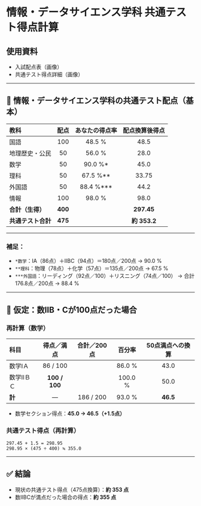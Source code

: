 # 情報・データサイエンス学科 共通テスト得点計算

## 使用資料

- 入試配点表（画像）
- 共通テスト得点詳細（画像）

---

## 🎯 情報・データサイエンス学科の共通テスト配点（基本）

| 教科            | 配点 | あなたの得点率 | 配点換算後得点 |
|:---------------|:----:|:-------------:|:-------------:|
| 国語            | 100  | 48.5 %        | 48.5          |
| 地理歴史・公民  | 50   | 56.0 %        | 28.0          |
| 数学            | 50   | 90.0 %*       | 45.0          |
| 理科            | 50   | 67.5 %**      | 33.75         |
| 外国語          | 50   | 88.4 %***     | 44.2          |
| 情報            | 100  | 98.0 %        | 98.0          |
| **合計（生得）**| **400** |              | **297.45**    |
| **共通テスト合計** | **475** |           | **約 353.2**   |

---

### 補足：

- `*数学`：IA（86点）＋IIBC（94点）＝180点／200点 → 90.0 %
- `**理科`：物理（78点）＋化学（57点）＝135点／200点 → 67.5 %
- `***外国語`：リーディング（92点／100）＋リスニング（74点／100） → 合計 176.8点／200点 → 88.4 %

---

## 🔁 仮定：数ⅡB・Cが100点だった場合

### 再計算（数学）

| 科目      | 得点／満点 | 合計／200点 | 百分率 | 50点満点への換算 |
|:---------|:---------:|:-----------:|:-----:|:---------------:|
| 数学ⅠＡ  | 86 / 100  |              | 86.0 % | 43.0            |
| 数学ⅡＢＣ| **100 / 100** |              | 100.0 %| 50.0            |
| **計**     | —         | 186 / 200   | 93.0 % | **46.5**        |

- 数学セクション得点：**45.0 → 46.5（+1.5点）**

### 共通テスト得点（再計算）

```
297.45 + 1.5 = 298.95
298.95 × (475 ÷ 400) ≒ 355.0
```

---

## ✅ 結論

- 現状の共通テスト得点（475点換算）：**約 353 点**
- 数ⅡBCが満点だった場合の得点：**約 355 点**
